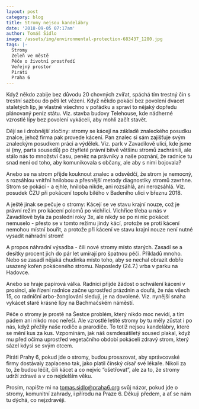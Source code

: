 ```yaml
---
layout: post
category: blog
title: Stromy nejsou kandelábry
date: '2018-09-05 07:17am'
author: Tomáš Šídlo
image: /assets/img/environmental-protection-683437_1280.jpg
tags: |-
  Stromy
  Zeleň ve městě
  Péče o životní prostředí
  Veřejný prostor
  Piráti
  Praha 6
---
```

Když někdo zabije bez důvodu 20 chovných zvířat, spáchá tím trestný čin s trestní sazbou do pěti let vězení. Když někdo pokácí bez povolení dvacet staletých lip, je vlastně všechno v pořádku a spraví to nějaký dopředu plánovaný peníz státu. Viz. stavba budovy Telehouse, kde nádherné vzrostlé lípy bez povolení vykáceli, aby mohli začít stavět.

Dějí se i drobnější zločiny: stromy se kácejí na základě znaleckého posudku znalce, jehož firma pak provede kácení. Pan znalec si sám zajišťuje svým znaleckým posudkem práci a výdělek. Viz. park v Zavadilově ulici, kde jsme si (my, parta sousedů) po čtyřleté právní bitvě většinu stromů zachránili, ale stálo nás to množství času, peněz na právníky a naše poznání, že radnice tu snad není od toho, aby komunikovala s občany, ale aby s nimi bojovala?

Anebo se na strom přijde kouknout znalec a odsvědčí, že strom je nemocný, s  rozsáhlou vnitřní hnilobou a přesnější metody diagnostiky stromů zavrhne. Strom se pokácí - a ejhle, hniloba nikde, ani rozsáhlá, ani nerozsáhlá. Viz. posudek ČZU při pokácení topolu bílého v Badeniho ulici v březnu 2018.

A ještě jinak se pečuje o stromy: Kácejí se ve stavu krajní nouze, což je právní režim pro kácení polomů po vichřici. Vichřice třeba u nás v Zavadilově byla za poslední roky 3x, ale nikdy se po ní nic pokácet nemuselo - přesto se v tomto režimu jindy kácí, protože se proti kácení nemohou místní bouřit, a protože při kácení ve stavu krajní nouze není nutné vysadit náhradní strom!

A propos náhradní výsadba - čili nové stromy místo starých. Zasadí se a desítky procent jich do pár let umírají pro špatnou péči. Příkladů mnoho. Nebo se zasadí nějaká chudinka místo toho, aby se nechal obrazit dobře usazený kořen pokáceného stromu. Naposledy (24.7.) vrba v parku na Hadovce.

Anebo se hraje papírová válka. Radnici přijde žádost o schválení kácení v prosinci, ale řízení radnice začne uprostřed prázdnin a doufá, že nás všech 15, co radniční arbo-žonglování sledují, je na dovolené. Viz. nynější snaha vykácet staré krásné lípy na Bachmačském náměstí.

Péče o stromy je prostě na Šestce problém, který nikdo moc nevidí, a tím pádem ani nikdo moc neřeší. Ale vzrostlé letité stromy by tu měly zůstat i po nás, když přežily naše rodiče a prarodiče. To totiž nejsou kandelábry, které se mění kus za kus. Vzpomínám, jak náš osmdesátiletý soused plakal, když mu před očima uprostřed vegetačního období pokáceli zdravý strom, který sázel kdysi se svým otcem. 

Piráti Prahy 6, pokud jde o stromy, budou prosazovat, aby správcovské firmy dostávaly zaplaceno tak, jako platil čínský císař své lékaře. Nikoli za to, že budou léčit, čili kácet a co nejvíc “ošetřovat”, ale za to, že stromy udrží zdravé a v co nejdelším věku.

Prosím, napište mi na tomas.sidlo@praha6.org svůj názor, pokud jde o stromy, komunitní zahrady, i přírodu na Praze 6. Děkuji předem, a ať se nám tu dýchá, co nejzdravěji.
